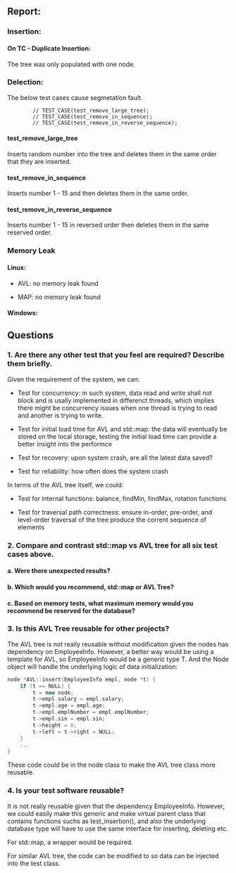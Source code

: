 ## Report:

### Insertion:

#### On TC - Duplicate Insertion: 

The tree was only populated with one node.

### Delection:

The below test cases cause segmetation fault.

```
        // TEST_CASE(test_remove_large_tree);
        // TEST_CASE(test_remove_in_sequence);
        // TEST_CASE(test_remove_in_reverse_sequence);
```

#### test_remove_large_tree

Inserts random number into the tree and deletes them in the same order that they are inserted.

#### test_remove_in_sequence

Inserts number 1 - 15 and then deletes them in the same order.

#### test_remove_in_reverse_sequence

Inserts number 1 - 15 in reversed order then deletes them in the same reserved order.


### Memory Leak

#### Linux:

- AVL: no memory leak found

- MAP: no memory leak found

#### Windows:



## Questions

### 1. Are there any other test that you feel are required? Describe them briefly.

Given the requirement of the system, we can:

- Test for concurrency: in such system, data read and write shall not block and is usally implemented in differenct threads, which implies there might be concurrency issues when one thread is trying to read and another is trying to write.

- Test for initial load time for AVL and std::map: the data will eventually be stored on the local storage, testing the initial load time can provide a better insight into the performce

- Test for recovery: upon system crash, are all the latest data saved?

- Test for reliability: how often does the system crash

In terms of the AVL tree itself, we could:

- Test for internal functions: balance, findMin, findMax, rotation functions

- Test for traversal path correctness: ensure in-order, pre-order, and level-order traversal of the tree produce the corrent sequence of elements



### 2. Compare and contrast std::map vs AVL tree for all six test cases above.

#### a. Were there unexpected results?

#### b. Which would you recommend, std::map or AVL Tree?  

#### c. Based on memory tests, what maximum memory would you recommend be reserved for the database?

### 3. Is this AVL Tree reusable for other projects?

The AVL tree is not really reusable without modification given the nodes has dependency on EmployeeInfo. However, a better way would be using a template for AVL, so EmployeeInfo would be a generic type T. And the Node object will handle the underlying logic of data initialization:

```cpp
node *AVL::insert(EmployeeInfo empl, node *t) {
    if (t == NULL) {
        t = new node;
        t->empl.salary = empl.salary;
        t->empl.age = empl.age;
        t->empl.emplNumber = empl.emplNumber;
        t->empl.sin = empl.sin;
        t->height = 0;
        t->left = t->right = NULL;
    }
    ... 
}
```

These code could be in the node class to make the AVL tree class more reusable.


### 4. Is your test software reusable?

It is not really reusable given that the dependency EmployeeInfo. However, we could easily make this generic and make virtual parent class that contains functions suchs as test_insertion(), and also the underlying database type will have to use the same interface for inserting, deleting etc.

For std::map, a wrapper would be required.

For similar AVL tree, the code can be modified to so data can be injected into the test class.

